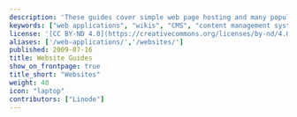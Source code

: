 ```yaml
---
description: 'These guides cover simple web page hosting and many popular web applications.'
keywords: ["web applications", "wikis", "CMS", "content management systems", "WordPress", "Drupal", "magento", "plone", "piwiki", "webmin"]
license: '[CC BY-ND 4.0](https://creativecommons.org/licenses/by-nd/4.0)'
aliases: ['/web-applications/','/websites/']
published: 2009-07-16
title: Website Guides
show_on_frontpage: true
title_short: "Websites"
weight: 40
icon: "laptop"
contributors: ["Linode"]
---
```

